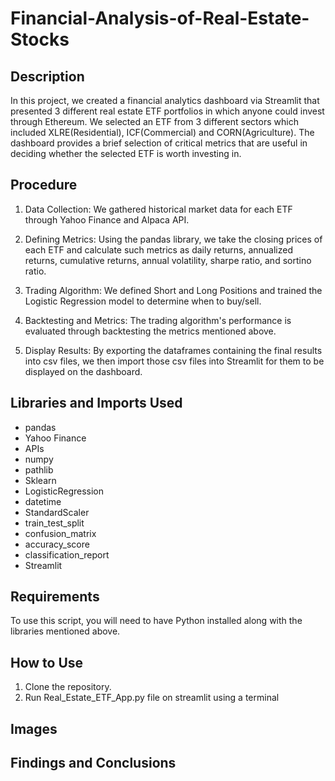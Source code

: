 # Financial-Analysis-of-Real-Estate-Stocks

## Description

In this project, we created a financial analytics dashboard via Streamlit that presented 3 different real estate ETF portfolios in which anyone could invest through Ethereum.
We selected an ETF from 3 different sectors which included XLRE(Residential), ICF(Commercial) and CORN(Agriculture).
The dashboard provides a brief selection of critical metrics that are useful in deciding whether the selected ETF is worth investing in.

## Procedure

1. Data Collection: We gathered historical market data for each ETF through Yahoo Finance and Alpaca API.

2. Defining Metrics: Using the pandas library, we take the closing prices of each ETF and calculate such metrics as daily returns, annualized returns, cumulative returns, annual volatility, sharpe ratio, and sortino ratio.

4. Trading Algorithm: We defined Short and Long Positions and trained the Logistic Regression model to determine when to buy/sell.

5. Backtesting and Metrics: The trading algorithm's performance is evaluated through backtesting the metrics mentioned above.

6. Display Results: By exporting the dataframes containing the final results into csv files, we then import those csv files into Streamlit for them to be displayed on the dashboard.


## Libraries and Imports Used
- pandas
- Yahoo Finance
- APIs
- numpy
- pathlib
- Sklearn
- LogisticRegression
- datetime
- StandardScaler
- train_test_split
- confusion_matrix
- accuracy_score
- classification_report
- Streamlit

## Requirements
To use this script, you will need to have Python installed along with the libraries mentioned above. 

## How to Use
1. Clone the repository.
2. Run Real_Estate_ETF_App.py file on streamlit using a terminal

## Images

## Findings and Conclusions
